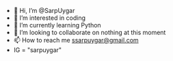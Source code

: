 - 👋 Hi, I’m @SarpUygar
- 👀 I’m interested in coding 
- 🌱 I’m currently learning Python
- 💞️ I’m looking to collaborate on nothing at this moment
- 📫 How to reach me ssarpuygar@gmail.com
- IG = "sarpuygar"

<!---
SarpUygar/SarpUygar is a ✨ special ✨ repository because its `README.md` (this file) appears on your GitHub profile.
You can click the Preview link to take a look at your changes.
--->
